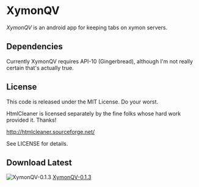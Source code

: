 
XymonQV
=====

*XymonQV* is an android app for keeping tabs on xymon servers.

Dependencies
-----

Currently XymonQV requires API-10 (Gingerbread), although I'm not really certain that's actually true.

License
-----

This code is released under the MIT License.  Do your worst.

HtmlCleaner is licensed separately by the fine folks whose hard work provided it.  Thanks!

http://htmlcleaner.sourceforge.net/

See LICENSE for details.

Download Latest
-----
![XymonQV-0.1.3](https://chart.googleapis.com/chart?cht=qr&chs=300x300&chl=https://github.com/downloads/darrikmazey/XymonQV/XymonQV.apk)
[XymonQV-0.1.3](https://chart.googleapis.com/chart?cht=qr&chs=300x300&chl=https://github.com/downloads/darrikmazey/XymonQV/XymonQV.apk)
